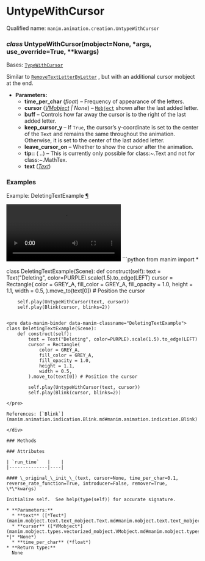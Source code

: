 # UntypeWithCursor

Qualified name: `manim.animation.creation.UntypeWithCursor`

### *class* UntypeWithCursor(mobject=None, \*args, use_override=True, \*\*kwargs)

Bases: [`TypeWithCursor`](manim.animation.creation.TypeWithCursor.md#manim.animation.creation.TypeWithCursor)

Similar to [`RemoveTextLetterByLetter`](manim.animation.creation.RemoveTextLetterByLetter.md#manim.animation.creation.RemoveTextLetterByLetter) , but with an additional cursor mobject at the end.

* **Parameters:**
  * **time_per_char** (*float*) – Frequency of appearance of the letters.
  * **cursor** ([*VMobject*](manim.mobject.types.vectorized_mobject.VMobject.md#manim.mobject.types.vectorized_mobject.VMobject) *|* *None*) – [`Mobject`](manim.mobject.mobject.Mobject.md#manim.mobject.mobject.Mobject) shown after the last added letter.
  * **buff** – Controls how far away the cursor is to the right of the last added letter.
  * **keep_cursor_y** – If `True`, the cursor’s y-coordinate is set to the center of the `Text` and remains the same throughout the animation. Otherwise, it is set to the center of the last added letter.
  * **leave_cursor_on** – Whether to show the cursor after the animation.
  * **tip::** ( *..*) – This is currently only possible for class:~.Text and not for class:~.MathTex.
  * **text** ([*Text*](manim.mobject.text.text_mobject.Text.md#manim.mobject.text.text_mobject.Text))

### Examples

<div id="deletingtextexample" class="admonition admonition-manim-example">
<p class="admonition-title">Example: DeletingTextExample <a class="headerlink" href="#deletingtextexample">¶</a></p><video
    class="manim-video"
    controls
    loop
    autoplay
    src="./DeletingTextExample-1.mp4">
</video>
```python
from manim import *

class DeletingTextExample(Scene):
    def construct(self):
        text = Text("Deleting", color=PURPLE).scale(1.5).to_edge(LEFT)
        cursor = Rectangle(
            color = GREY_A,
            fill_color = GREY_A,
            fill_opacity = 1.0,
            height = 1.1,
            width = 0.5,
        ).move_to(text[0]) # Position the cursor

        self.play(UntypeWithCursor(text, cursor))
        self.play(Blink(cursor, blinks=2))
```

<pre data-manim-binder data-manim-classname="DeletingTextExample">
class DeletingTextExample(Scene):
    def construct(self):
        text = Text("Deleting", color=PURPLE).scale(1.5).to_edge(LEFT)
        cursor = Rectangle(
            color = GREY_A,
            fill_color = GREY_A,
            fill_opacity = 1.0,
            height = 1.1,
            width = 0.5,
        ).move_to(text[0]) # Position the cursor

        self.play(UntypeWithCursor(text, cursor))
        self.play(Blink(cursor, blinks=2))

</pre>

References: [`Blink`](manim.animation.indication.Blink.md#manim.animation.indication.Blink)

</div>

### Methods

### Attributes

| `run_time`   |    |
|--------------|----|

#### \_original_\_init_\_(text, cursor=None, time_per_char=0.1, reverse_rate_function=True, introducer=False, remover=True, \*\*kwargs)

Initialize self.  See help(type(self)) for accurate signature.

* **Parameters:**
  * **text** ([*Text*](manim.mobject.text.text_mobject.Text.md#manim.mobject.text.text_mobject.Text))
  * **cursor** ([*VMobject*](manim.mobject.types.vectorized_mobject.VMobject.md#manim.mobject.types.vectorized_mobject.VMobject) *|* *None*)
  * **time_per_char** (*float*)
* **Return type:**
  None
